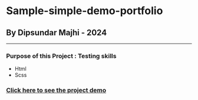 # Sample-simple-demo-portfolio

## By Dipsundar Majhi - 2024

---

### Purpose of this Project : Testing skills

- Html
- Scss

### [Click here to see the project demo]()
